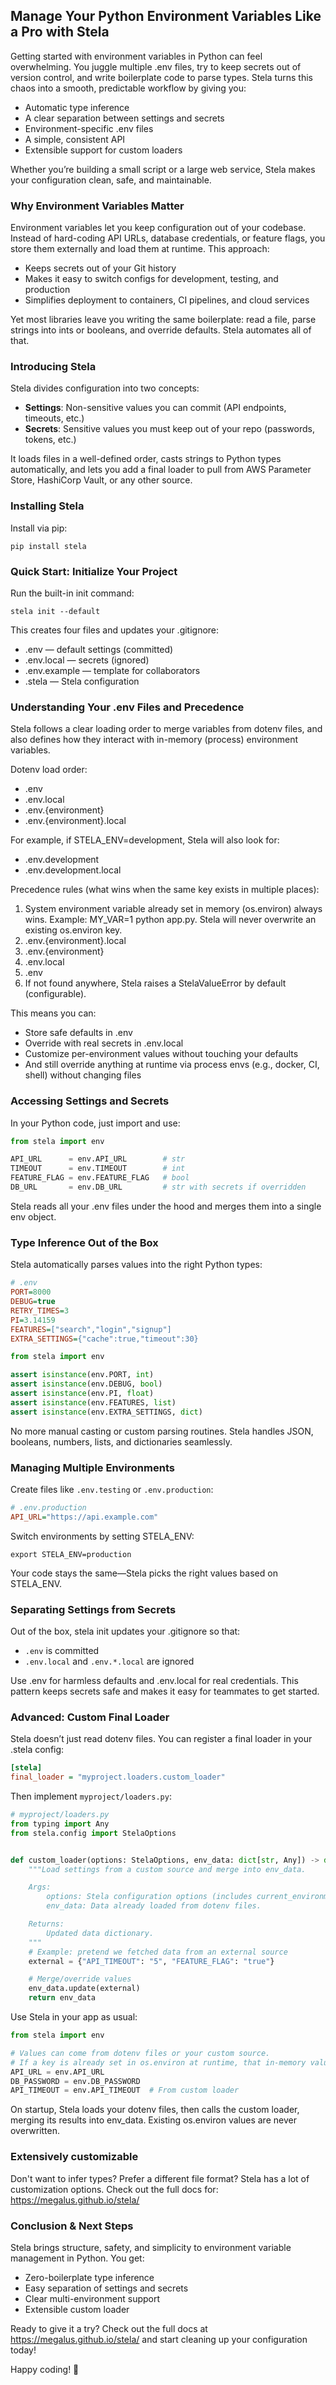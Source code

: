 ## Manage Your Python Environment Variables Like a Pro with Stela

Getting started with environment variables in Python can feel overwhelming. You juggle multiple .env files, try to keep secrets out of version control, and write boilerplate code to parse types. Stela turns this chaos into a smooth, predictable workflow by giving you:

* Automatic type inference
* A clear separation between settings and secrets
* Environment-specific .env files
* A simple, consistent API
* Extensible support for custom loaders

Whether you’re building a small script or a large web service, Stela makes your configuration clean, safe, and maintainable.

### Why Environment Variables Matter

Environment variables let you keep configuration out of your codebase. Instead of hard-coding API URLs, database credentials, or feature flags, you store them externally and load them at runtime. This approach:

* Keeps secrets out of your Git history
* Makes it easy to switch configs for development, testing, and production
* Simplifies deployment to containers, CI pipelines, and cloud services

Yet most libraries leave you writing the same boilerplate: read a file, parse strings into ints or booleans, and override defaults. Stela automates all of that.

### Introducing Stela

Stela divides configuration into two concepts:

* **Settings**: Non-sensitive values you can commit (API endpoints, timeouts, etc.)
* **Secrets**: Sensitive values you must keep out of your repo (passwords, tokens, etc.)

It loads files in a well-defined order, casts strings to Python types automatically, and lets you add a final loader to pull from AWS Parameter Store, HashiCorp Vault, or any other source.

### Installing Stela

Install via pip:

```terminaloutput
pip install stela
```
### Quick Start: Initialize Your Project

Run the built-in init command:

```terminaloutput
stela init --default
```

This creates four files and updates your .gitignore:

* .env — default settings (committed)
* .env.local — secrets (ignored)
* .env.example — template for collaborators
* .stela — Stela configuration

### Understanding Your .env Files and Precedence

Stela follows a clear loading order to merge variables from dotenv files, and also defines how they interact with in-memory (process) environment variables.

Dotenv load order:

* .env
* .env.local
* .env.{environment}
* .env.{environment}.local

For example, if STELA_ENV=development, Stela will also look for:

* .env.development
* .env.development.local

Precedence rules (what wins when the same key exists in multiple places):

1. System environment variable already set in memory (os.environ) always wins. Example: MY_VAR=1 python app.py. Stela will never overwrite an existing os.environ key.
2. .env.{environment}.local
3. .env.{environment}
4. .env.local
5. .env
6. If not found anywhere, Stela raises a StelaValueError by default (configurable).

This means you can:

* Store safe defaults in .env
* Override with real secrets in .env.local
* Customize per-environment values without touching your defaults
* And still override anything at runtime via process envs (e.g., docker, CI, shell) without changing files

### Accessing Settings and Secrets

In your Python code, just import and use:

```python
from stela import env

API_URL      = env.API_URL        # str
TIMEOUT      = env.TIMEOUT        # int
FEATURE_FLAG = env.FEATURE_FLAG   # bool
DB_URL       = env.DB_URL         # str with secrets if overridden
```

Stela reads all your .env files under the hood and merges them into a single env object.

### Type Inference Out of the Box

Stela automatically parses values into the right Python types:
```ini
# .env
PORT=8000
DEBUG=true
RETRY_TIMES=3
PI=3.14159
FEATURES=["search","login","signup"]
EXTRA_SETTINGS={"cache":true,"timeout":30}
```
```python
from stela import env

assert isinstance(env.PORT, int)
assert isinstance(env.DEBUG, bool)
assert isinstance(env.PI, float)
assert isinstance(env.FEATURES, list)
assert isinstance(env.EXTRA_SETTINGS, dict)
```
No more manual casting or custom parsing routines. Stela handles JSON, booleans, numbers, lists, and dictionaries seamlessly.

### Managing Multiple Environments

Create files like `.env.testing` or `.env.production`:
```ini
# .env.production
API_URL="https://api.example.com"
```
Switch environments by setting STELA_ENV:
```terminaloutput
export STELA_ENV=production
```
Your code stays the same—Stela picks the right values based on STELA_ENV.

### Separating Settings from Secrets

Out of the box, stela init updates your .gitignore so that:

* `.env` is committed
* `.env.local` and `.env.*.local` are ignored

Use .env for harmless defaults and .env.local for real credentials. This pattern keeps secrets safe and makes it easy for teammates to get started.

### Advanced: Custom Final Loader

Stela doesn’t just read dotenv files. You can register a final loader in your .stela config:

```ini
[stela]
final_loader = "myproject.loaders.custom_loader"
```
Then implement `myproject/loaders.py`:

```python
# myproject/loaders.py
from typing import Any
from stela.config import StelaOptions


def custom_loader(options: StelaOptions, env_data: dict[str, Any]) -> dict[str, Any]:
    """Load settings from a custom source and merge into env_data.

    Args:
        options: Stela configuration options (includes current_environment).
        env_data: Data already loaded from dotenv files.

    Returns:
        Updated data dictionary.
    """
    # Example: pretend we fetched data from an external source
    external = {"API_TIMEOUT": "5", "FEATURE_FLAG": "true"}

    # Merge/override values
    env_data.update(external)
    return env_data
```
Use Stela in your app as usual:

```python
from stela import env

# Values can come from dotenv files or your custom source.
# If a key is already set in os.environ at runtime, that in-memory value wins.
API_URL = env.API_URL
DB_PASSWORD = env.DB_PASSWORD
API_TIMEOUT = env.API_TIMEOUT  # From custom loader
```
On startup, Stela loads your dotenv files, then calls the custom loader, merging its results into env_data. Existing os.environ values are never overwritten.

### Extensively customizable
Don't want to infer types? Prefer a different file format? Stela has a lot of customization options. Check out the full docs for: https://megalus.github.io/stela/

### Conclusion & Next Steps

Stela brings structure, safety, and simplicity to environment variable management in Python. You get:

* Zero-boilerplate type inference
* Easy separation of settings and secrets
* Clear multi-environment support
* Extensible custom loader

Ready to give it a try? Check out the full docs at https://megalus.github.io/stela/ and start cleaning up your configuration today!

Happy coding! 🚀
